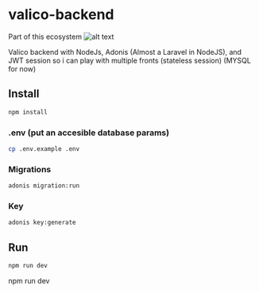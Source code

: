 # valico-backend

Part of this ecosystem
![alt text](https://raw.githubusercontent.com/pierrotagency/valico-admin/doc/ecosystem.jpg)

Valico backend with NodeJs, Adonis (Almost a Laravel in NodeJS), and JWT session so i can play with multiple fronts (stateless session)
(MYSQL for now)

## Install

```bash
npm install
```

### .env (put an accesible database params)
```bash
cp .env.example .env
```

### Migrations
```bash
adonis migration:run
```

### Key
```bash
adonis key:generate
```

## Run
```bash
npm run dev
```
npm run dev
```